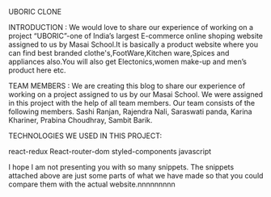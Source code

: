 UBORIC CLONE

INTRODUCTION : We would love to share our experience of working on a project “UBORIC”-one of India’s largest E-commerce online shoping website assigned to us by Masai School.It is basically a product website where you can find best branded clothe's,FootWare,Kitchen ware,Spices and appliances also.You will also get Electonics,women make-up and men’s product here etc.

TEAM MEMBERS : We are creating this blog to share our experience of working on a project assigned to us by our Masai School. We were assigned in this project with the help of all team members. Our team consists of the following members. Sashi Ranjan, Rajendra Nali, Saraswati panda, Karina Khariner, Prabina Choudhray, Sambit Barik.

TECHNOLOGIES WE USED IN THIS PROJECT:

react-redux React-router-dom styled-components javascript

I hope I am not presenting you with so many snippets. The snippets attached above are just some parts of what we have made so that you could compare them with the actual website.nnnnnnnnn